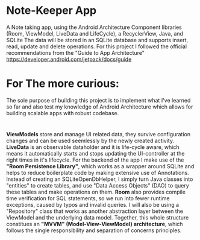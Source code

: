# Note-Keeper App
 A Note taking app, using the Android Architecture Component libraries (Room, ViewModel, LiveData and LifeCycle), a RecyclerView, Java, and SQLite
The data will be stored in an SQLite database and supports insert, read, update and delete operations. For this project I followed the official recommendations from the "Guide to App Architecture" 
https://developer.android.com/jetpack/docs/guide

# For The more curious:
The sole purpose of building this project is to implement what I've learned so far and also test my knowledge of Android Architecture which allows for building scalable apps with robust codebase.
# 
**ViewModels** store and manage UI related data, they survive configuration changes and can be used seemlessly by the newly created activity. **LiveData** is an observable dataholder and it is life-cycle aware, which means it automatically starts and stops updating the UI-controller at the right times in it's lifecycle.
For the backend of the app I make use of the **"Room Persistence Library"**, which works as a wrapper around SQLite and helps to reduce boilerplate code by making extensive use of Annotations. Instead of creating an SQLiteOpenDbHelper, I simply turn Java classes into "entities" to create tables, and use "Data Access Objects" (DAO) to query these tables and make operations on them. **Room** also provides compile time verification for SQL statements, so we run into fewer runtime exceptions, caused by typos and invalid queries.
I will also be using a "Repository" class that works as another abstraction layer between the ViewModel and the underlying data model.
Together, this whole structure constitues an **"MVVM" (Model-View-ViewModel) architecture**, which follows the single responsibility and separation of concerns principles.
